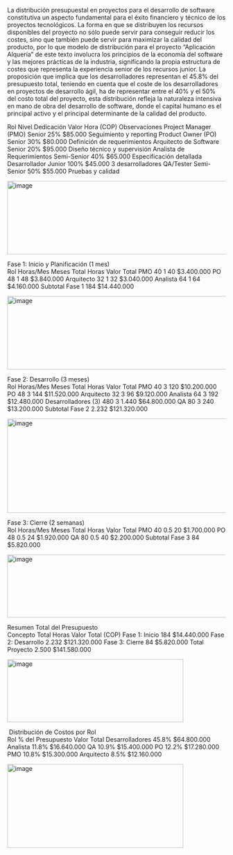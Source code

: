 La distribución presupuestal en proyectos para el desarrollo de software constitutiva un aspecto fundamental para el éxito financiero y técnico de los proyectos tecnológicos. La forma en que se distribuyen los recursos disponibles del proyecto no sólo puede servir para conseguir reducir los costes, sino que también puede servir para maximizar la calidad del producto, por lo que modelo de distribución para el proyecto “Aplicación Alquería” de este texto involucra los principios de la economía del software y las mejores prácticas de la industria, significando la propia estructura de costes que representa la experiencia senior de los recursos junior.
La proposición que implica que los desarrolladores representan el 45.8% del presupuesto total, teniendo en cuenta que el coste de los desarrolladores en proyectos de desarrollo ágil, ha de representar entre el 40% y el 50% del costo total del proyecto, esta distribución refleja la naturaleza intensiva en mano de obra del desarrollo de software, donde el capital humano es el principal activo y el principal determinante de la calidad del producto.



Rol	Nivel	Dedicación	Valor Hora (COP)	Observaciones
Project Manager (PMO)	Senior	25%	$85.000	Seguimiento y reporting
Product Owner (PO)	Senior	30%	$80.000	Definición de requerimientos
Arquitecto de Software	Senior	20%	$95.000	Diseño técnico y supervisión
Analista de Requerimientos	Semi-Senior	40%	$65.000	Especificación detallada
Desarrollador	Junior	100%	$45.000	3 desarrolladores
QA/Tester	Semi-Senior	50%	$55.000	Pruebas y calidad

<img width="759" height="169" alt="image" src="https://github.com/user-attachments/assets/7c846a6e-66a3-4a72-b601-3c88fe84389f" />

Fase 1: Inicio y Planificación (1 mes)				
Rol	Horas/Mes	Meses	Total Horas	Valor Total
PMO	40	1	40	$3.400.000
PO	48	1	48	$3.840.000
Arquitecto	32	1	32	$3.040.000
Analista	64	1	64	$4.160.000
Subtotal Fase 1			184	$14.440.000

<img width="759" height="169" alt="image" src="https://github.com/user-attachments/assets/9194c5e3-38c3-4b9c-805a-82790250e073" />

Fase 2: Desarrollo (3 meses)				
Rol	Horas/Mes	Meses	Total Horas	Valor Total
PMO	40	3	120	$10.200.000
PO	48	3	144	$11.520.000
Arquitecto	32	3	96	$9.120.000
Analista	64	3	192	$12.480.000
Desarrolladores (3)	480	3	1.440	$64.800.000
QA	80	3	240	$13.200.000
Subtotal Fase 2			2.232	$121.320.000

<img width="759" height="217" alt="image" src="https://github.com/user-attachments/assets/7a733c5b-4514-4b9f-a897-7885e990149d" />

Fase 3: Cierre (2 semanas)				
Rol	Horas/Mes	Meses	Total Horas	Valor Total
PMO	40	0.5	20	$1.700.000
PO	48	0.5	24	$1.920.000
QA	80	0.5	40	$2.200.000
Subtotal Fase 3			84	$5.820.000

<img width="759" height="145" alt="image" src="https://github.com/user-attachments/assets/cea85e08-0267-4fe8-8735-16da385c75c4" />

Resumen Total del Presupuesto		
Concepto	Total Horas	Valor Total (COP)
Fase 1: Inicio	184	$14.440.000
Fase 2: Desarrollo	2.232	$121.320.000
Fase 3: Cierre	84	$5.820.000
Total Proyecto	2.500	$141.580.000

<img width="406" height="145" alt="image" src="https://github.com/user-attachments/assets/bc67c94c-ad28-4d03-9c53-1a512de6eecd" />

 Distribución de Costos por Rol		
Rol	% del Presupuesto	Valor Total
Desarrolladores	45.8%	$64.800.000
Analista	11.8%	$16.640.000
QA	10.9%	$15.400.000
PO	12.2%	$17.280.000
PMO	10.8%	$15.300.000
Arquitecto	8.5%	$12.160.000

<img width="406" height="193" alt="image" src="https://github.com/user-attachments/assets/e63dc1a1-c85c-47d1-b7db-0b400694f0ab" />


